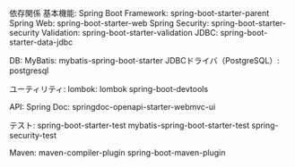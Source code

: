 依存関係
基本機能: 
Spring Boot Framework: spring-boot-starter-parent
Spring Web: spring-boot-starter-web
Spring Security: spring-boot-starter-security
Validation: spring-boot-starter-validation
JDBC: spring-boot-starter-data-jdbc

DB: 
MyBatis: mybatis-spring-boot-starter
JDBCドライバ（PostgreSQL）: postgresql

ユーティリティ: 
lombok: lombok
spring-boot-devtools

API: 
Spring Doc: springdoc-openapi-starter-webmvc-ui

テスト: 
spring-boot-starter-test
mybatis-spring-boot-starter-test
spring-security-test

Maven: 
maven-compiler-plugin
spring-boot-maven-plugin